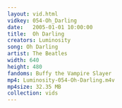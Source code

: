 ```yaml
---
layout: vid.html
vidkey: 054-Oh_Darling
date:   2005-01-01 10:00:00
title:  Oh Darling
creators: Luminosity
song: Oh Darling
artist: The Beatles
width: 640
height: 480
fandoms: Buffy the Vampire Slayer
mp4: Luminosity-054-Oh-Darling.m4v
mp4size: 32.35 MB
collection: vids
---
```


  <div>
  
  </div>
  